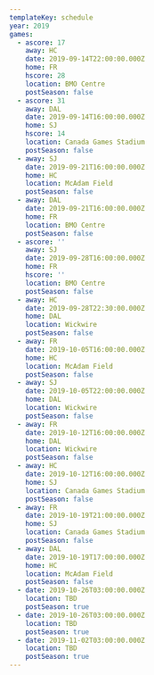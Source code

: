 ```yaml
---
templateKey: schedule
year: 2019
games:
  - ascore: 17
    away: HC
    date: 2019-09-14T22:00:00.000Z
    home: FR
    hscore: 28
    location: BMO Centre
    postSeason: false
  - ascore: 31
    away: DAL
    date: 2019-09-14T16:00:00.000Z
    home: SJ
    hscore: 14
    location: Canada Games Stadium
    postSeason: false
  - away: SJ
    date: 2019-09-21T16:00:00.000Z
    home: HC
    location: McAdam Field
    postSeason: false
  - away: DAL
    date: 2019-09-21T16:00:00.000Z
    home: FR
    location: BMO Centre
    postSeason: false
  - ascore: ''
    away: SJ
    date: 2019-09-28T16:00:00.000Z
    home: FR
    hscore: ''
    location: BMO Centre
    postSeason: false
  - away: HC
    date: 2019-09-28T22:30:00.000Z
    home: DAL
    location: Wickwire
    postSeason: false
  - away: FR
    date: 2019-10-05T16:00:00.000Z
    home: HC
    location: McAdam Field
    postSeason: false
  - away: SJ
    date: 2019-10-05T22:00:00.000Z
    home: DAL
    location: Wickwire
    postSeason: false
  - away: FR
    date: 2019-10-12T16:00:00.000Z
    home: DAL
    location: Wickwire
    postSeason: false
  - away: HC
    date: 2019-10-12T16:00:00.000Z
    home: SJ
    location: Canada Games Stadium
    postSeason: false
  - away: FR
    date: 2019-10-19T21:00:00.000Z
    home: SJ
    location: Canada Games Stadium
    postSeason: false
  - away: DAL
    date: 2019-10-19T17:00:00.000Z
    home: HC
    location: McAdam Field
    postSeason: false
  - date: 2019-10-26T03:00:00.000Z
    location: TBD
    postSeason: true
  - date: 2019-10-26T03:00:00.000Z
    location: TBD
    postSeason: true
  - date: 2019-11-02T03:00:00.000Z
    location: TBD
    postSeason: true
---
```


